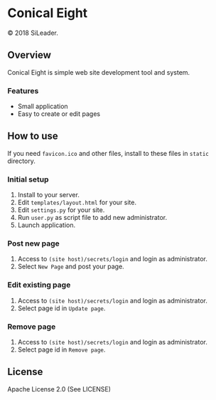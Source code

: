 Conical Eight
=======

&copy; 2018 SiLeader.

## Overview
Conical Eight is simple web site development tool and system.

### Features
+ Small application
+ Easy to create or edit pages

## How to use
If you need `favicon.ico` and other files, install to these files in `static` directory.
### Initial setup
1. Install to your server.
1. Edit `templates/layout.html` for your site.
1. Edit `settings.py` for your site.
1. Run `user.py` as script file to add new administrator.
1. Launch application.

### Post new page
1. Access to `(site host)/secrets/login` and login as administrator.
1. Select `New Page` and post your page.

### Edit existing page
1. Access to `(site host)/secrets/login` and login as administrator.
1. Select page id in `Update page`.

### Remove page
1. Access to `(site host)/secrets/login` and login as administrator.
1. Select page id in `Remove page`.

## License
Apache License 2.0 (See LICENSE)
